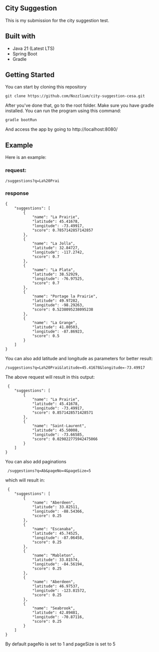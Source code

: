 
## City Suggestion

This is my submission for the city suggestion test.


## Built with

 - Java 21 (Latest LTS)
 - Spring Boot
 - Gradle

## Getting Started

You can start by cloning this repository

    git clone https://github.com/Nozzlium/city-suggestion-cesa.git
 After you've done that, go to the root folder. Make sure you have gradle installed. You can run the program using this command:
 

    gradle bootRun
And access the app by going to 
    http://localhost:8080/
## Example
Here is an example:
### request:
    /suggestions?q=La%20Prai
### response
    {
        "suggestions": [
            {
                "name": "La Prairie",
                "latitude": 45.41678,
                "longitude": -73.49917,
                "score": 0.7857142857142857
            },
            {
                "name": "La Jolla",
                "latitude": 32.84727,
                "longitude": -117.2742,
                "score": 0.7
            },
            {
                "name": "La Plata",
                "latitude": 38.52929,
                "longitude": -76.97525,
                "score": 0.7
            },
            {
                "name": "Portage la Prairie",
                "latitude": 49.97282,
                "longitude": -98.29263,
                "score": 0.5238095238095238
            },
            {
                "name": "La Grange",
                "latitude": 41.80503,
                "longitude": -87.86923,
                "score": 0.5
            }
        ]
    }
You can also add latitude and longitude as parameters for better result:

    /suggestions?q=La%20Prai&latitude=45.41678&longitude=-73.49917

The above request will result in this output:
   

     {
        "suggestions": [
            {
                "name": "La Prairie",
                "latitude": 45.41678,
                "longitude": -73.49917,
                "score": 0.8571428571428571
            },
            {
                "name": "Saint-Laurent",
                "latitude": 45.50008,
                "longitude": -73.66585,
                "score": 0.029822775942475066
            }
        ]
    }

You can also add paginations
   

     /suggestions?q=Ab&pageNo=4&pageSize=5

which will result in:
   

     {
        "suggestions": [
            {
                "name": "Aberdeen",
                "latitude": 33.82511,
                "longitude": -88.54366,
                "score": 0.25
            },
            {
                "name": "Escanaba",
                "latitude": 45.74525,
                "longitude": -87.06458,
                "score": 0.25
            },
            {
                "name": "Mableton",
                "latitude": 33.81574,
                "longitude": -84.56194,
                "score": 0.25
            },
            {
                "name": "Aberdeen",
                "latitude": 46.97537,
                "longitude": -123.81572,
                "score": 0.25
            },
            {
                "name": "Seabrook",
                "latitude": 42.89481,
                "longitude": -70.87116,
                "score": 0.25
            }
        ]
    }

By default pageNo is set to 1 and pageSize is set to 5
